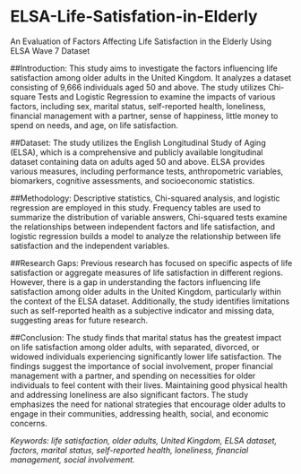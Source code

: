 # ELSA-Life-Satisfation-in-Elderly
An Evaluation of Factors Affecting Life Satisfaction in the Elderly Using ELSA Wave 7 Dataset

##Introduction:
This study aims to investigate the factors influencing life satisfaction among older adults in the United Kingdom. It analyzes a dataset consisting of 9,666 individuals aged 50 and above. The study utilizes Chi-square Tests and Logistic Regression to examine the impacts of various factors, including sex, marital status, self-reported health, loneliness, financial management with a partner, sense of happiness, little money to spend on needs, and age, on life satisfaction.

##Dataset:
The study utilizes the English Longitudinal Study of Aging (ELSA), which is a comprehensive and publicly available longitudinal dataset containing data on adults aged 50 and above. ELSA provides various measures, including performance tests, anthropometric variables, biomarkers, cognitive assessments, and socioeconomic statistics.

##Methodology:
Descriptive statistics, Chi-squared analysis, and logistic regression are employed in this study. Frequency tables are used to summarize the distribution of variable answers, Chi-squared tests examine the relationships between independent factors and life satisfaction, and logistic regression builds a model to analyze the relationship between life satisfaction and the independent variables.

##Research Gaps:
Previous research has focused on specific aspects of life satisfaction or aggregate measures of life satisfaction in different regions. However, there is a gap in understanding the factors influencing life satisfaction among older adults in the United Kingdom, particularly within the context of the ELSA dataset. Additionally, the study identifies limitations such as self-reported health as a subjective indicator and missing data, suggesting areas for future research.

##Conclusion:
The study finds that marital status has the greatest impact on life satisfaction among older adults, with separated, divorced, or widowed individuals experiencing significantly lower life satisfaction. The findings suggest the importance of social involvement, proper financial management with a partner, and spending on necessities for older individuals to feel content with their lives. Maintaining good physical health and addressing loneliness are also significant factors. The study emphasizes the need for national strategies that encourage older adults to engage in their communities, addressing health, social, and economic concerns.

*Keywords: life satisfaction, older adults, United Kingdom, ELSA dataset, factors, marital status, self-reported health, loneliness, financial management, social involvement.*
